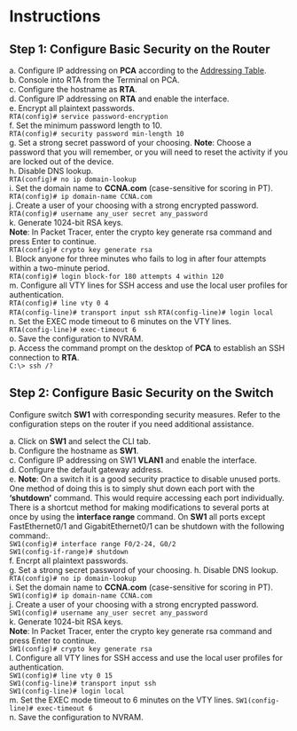 # Instructions
## Step 1: Configure Basic Security on the Router
a. Configure IP addressing on **PCA** according to the [Addressing Table](./README.md).<br>
b. Console into RTA from the Terminal on PCA.<br>
c. Configure the hostname as **RTA**.<br>
d. Configure IP addressing on **RTA** and enable the interface.<br>
e. Encrypt all plaintext passwords.<br>
`RTA(config)# service password-encryption`<br>
f. Set the minimum password length to 10.<br>
`RTA(config)# security password min-length 10`<br>
g. Set a strong secret password of your choosing. **Note**: Choose a password that you will remember, or you will need to reset the activity if you are locked out of the device.<br>
h. Disable DNS lookup.<br>
`RTA(config)# no ip domain-lookup`<br>
i. Set the domain name to **CCNA.com** (case-sensitive for scoring in PT).<br>
`RTA(config)# ip domain-name CCNA.com`<br>
j. Create a user of your choosing with a strong encrypted password.<br>
`RTA(config)# username any_user secret any_password`<br>
k. Generate 1024-bit RSA keys.<br>
**Note**: In Packet Tracer, enter the crypto key generate rsa command and press Enter to continue.<br>
`RTA(config)# crypto key generate rsa`<br>
l. Block anyone for three minutes who fails to log in after four attempts within a two-minute period.<br>
`RTA(config)# login block-for 180 attempts 4 within 120`<br>
m. Configure all VTY lines for SSH access and use the local user profiles for authentication.<br>
`RTA(config)# line vty 0 4`<br>
`RTA(config-line)# transport input ssh`
`RTA(config-line)# login local`<br>
n. Set the EXEC mode timeout to 6 minutes on the VTY lines.<br>
`RTA(config-line)# exec-timeout 6`<br>
o. Save the configuration to NVRAM.<br>
p. Access the command prompt on the desktop of **PCA** to establish an SSH connection to **RTA**.<br>
`C:\> ssh /?`

## Step 2: Configure Basic Security on the Switch
Configure switch **SW1** with corresponding security measures. Refer to the configuration steps on the router if you need additional assistance.<br>

a. Click on **SW1** and select the CLI tab. <br>
b. Configure the hostname as **SW1**.<br>
c. Configure IP addressing on SW1 **VLAN1** and enable the interface.<br>
d. Configure the default gateway address.<br>
e. **Note**: On a switch it is a good security practice to disable unused ports. One method of doing this is to simply shut down each port with the **‘shutdown’** command. This would require accessing each port individually. There is a shortcut method for making modifications to several ports at once by using the **interface range** command. On **SW1** all ports except FastEthernet0/1 and GigabitEthernet0/1 can be shutdown with the following command:.<br>
`SW1(config)# interface range F0/2-24, G0/2`<br>
`SW1(config-if-range)# shutdown`<br>
f. Encrpt all plaintext passwords.<br>
g. Set a strong secret password of your choosing.
h. Disable DNS lookup.<br>
`RTA(config)# no ip domain-lookup`<br>
i. Set the domain name to **CCNA.com** (case-sensitive for scoring in PT).<br>
`SW1(config)# ip domain-name CCNA.com`<br>
j. Create a user of your choosing with a strong encrypted password.<br>
`SW1(config)# username any_user secret any_password`<br>
k. Generate 1024-bit RSA keys.<br>
**Note**: In Packet Tracer, enter the crypto key generate rsa command and press Enter to continue.<br>
`SW1(config)# crypto key generate rsa`<br>
l. Configure all VTY lines for SSH access and use the local user profiles for authentication.<br>
`SW1(config)# line vty 0 15`<br>
`SW1(config-line)# transport input ssh`<br>
`SW1(config-line)# login local`<br>
m. Set the EXEC mode timeout to 6 minutes on the VTY lines.
`SW1(config-line)# exec-timeout 6`<br>
n. Save the configuration to NVRAM.

